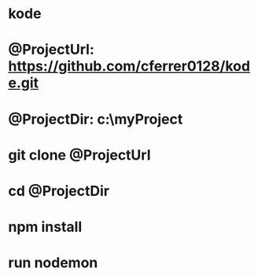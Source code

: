 # kode
# @ProjectUrl: https://github.com/cferrer0128/kode.git
# @ProjectDir: c:\myProject
# git clone @ProjectUrl
# cd @ProjectDir
# npm install
# run nodemon
